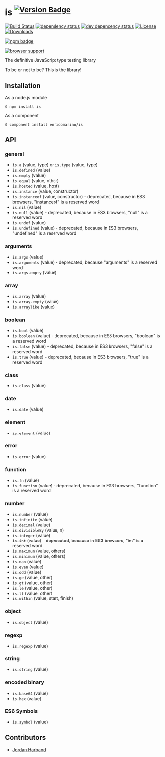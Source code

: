 # is <sup>[![Version Badge][npm-version-svg]][npm-url]</sup>

[![Build Status][travis-svg]][travis-url]
[![dependency status][deps-svg]][deps-url]
[![dev dependency status][dev-deps-svg]][dev-deps-url]
[![License][license-image]][license-url]
[![Downloads][downloads-image]][downloads-url]

[![npm badge][npm-badge-png]][npm-url]

[![browser support][testling-png]][testling-url]

The definitive JavaScript type testing library

To be or not to be? This is the library!

## Installation

As a node.js module

```shell
$ npm install is
```

As a component
```shell
$ component install enricomarino/is
```

## API

### general

 - ``is.a`` (value, type) or ``is.type`` (value, type)
 - ``is.defined`` (value)
 - ``is.empty`` (value)
 - ``is.equal`` (value, other)
 - ``is.hosted`` (value, host)
 - ``is.instance`` (value, constructor)
 - ``is.instanceof`` (value, constructor) - deprecated, because in ES3 browsers, "instanceof" is a reserved word
 - ``is.nil`` (value)
 - ``is.null`` (value) - deprecated, because in ES3 browsers, "null" is a reserved word
 - ``is.undef`` (value)
 - ``is.undefined`` (value) - deprecated, because in ES3 browsers, "undefined" is a reserved word

### arguments

 - ``is.args`` (value)
 - ``is.arguments`` (value) - deprecated, because "arguments" is a reserved word
 - ``is.args.empty`` (value)

### array

 - ``is.array`` (value)
 - ``is.array.empty`` (value)
 - ``is.arraylike`` (value)

### boolean

 - ``is.bool`` (value)
 - ``is.boolean`` (value) - deprecated, because in ES3 browsers, "boolean" is a reserved word
 - ``is.false`` (value) - deprecated, because in ES3 browsers, "false" is a reserved word
 - ``is.true`` (value) - deprecated, because in ES3 browsers, "true" is a reserved word

### class

 - ``is.class`` (value)

### date

 - ``is.date`` (value)

### element

 - ``is.element`` (value)

### error

 - ``is.error`` (value)

### function

 - ``is.fn`` (value)
 - ``is.function`` (value) - deprecated, because in ES3 browsers, "function" is a reserved word

### number

 - ``is.number`` (value)
 - ``is.infinite`` (value)
 - ``is.decimal`` (value)
 - ``is.divisibleBy`` (value, n)
 - ``is.integer`` (value)
 - ``is.int`` (value) - deprecated, because in ES3 browsers, "int" is a reserved word
 - ``is.maximum`` (value, others)
 - ``is.minimum`` (value, others)
 - ``is.nan`` (value)
 - ``is.even`` (value)
 - ``is.odd`` (value)
 - ``is.ge`` (value, other)
 - ``is.gt`` (value, other)
 - ``is.le`` (value, other)
 - ``is.lt`` (value, other)
 - ``is.within`` (value, start, finish)

### object

 - ``is.object`` (value)

### regexp

 - ``is.regexp`` (value)

### string

 - ``is.string`` (value)

### encoded binary

 - ``is.base64`` (value)
 - ``is.hex`` (value)

### ES6 Symbols
 - ``is.symbol`` (value)


## Contributors

- [Jordan Harband](https://github.com/ljharb)

[npm-url]: https://npmjs.org/package/is
[npm-version-svg]: http://versionbadg.es/enricomarino/is.svg
[travis-svg]: https://travis-ci.org/enricomarino/is.svg
[travis-url]: https://travis-ci.org/enricomarino/is
[deps-svg]: https://david-dm.org/enricomarino/is.svg
[deps-url]: https://david-dm.org/enricomarino/is
[dev-deps-svg]: https://david-dm.org/enricomarino/is/dev-status.svg
[dev-deps-url]: https://david-dm.org/enricomarino/is#info=devDependencies
[testling-png]: https://ci.testling.com/enricomarino/is.png
[testling-url]: https://ci.testling.com/enricomarino/is
[npm-badge-png]: https://nodei.co/npm/is.png?downloads=true&stars=true
[license-image]: http://img.shields.io/npm/l/is.svg
[license-url]: LICENSE.md
[downloads-image]: http://img.shields.io/npm/dm/is.svg
[downloads-url]: http://npm-stat.com/charts.html?package=is
